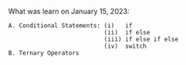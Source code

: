 What was learn on January 15, 2023:

    A. Conditional Statements: (i)   if
                               (ii)  if else
                               (iii) if else if else
                               (iv)  switch
    B. Ternary Operators